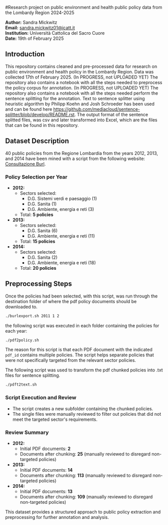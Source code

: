 #Research project on public environment and health public policy data from the Lombardy Region 2024-2025

**Author:** Sandra Mickwitz  
**Email:** sandra.mickwitz01@icatt.it  
**Institution:** Università Cattolica del Sacro Cuore  
**Date:** 19th of February 2025  

## Introduction
This repository contains cleaned and pre-processed data for research on public environment and health policy in the Lombardy Region. 
Data was collected 17th of February 2025. 
(In PROGRESS, not UPLOADED YET) The repository also contains a notebook with all the steps needed to preprocess the policy corpus for annotation. 
(In PROGRESS, not UPLOADED YET) The repository also contains a notebook with all the steps needed perform the sentence splitting for the annotation. 
Text to sentence splitter using heuristic algorithm by Philipp Koehn and Josh Schroeder has been used and can be found here https://github.com/mediacloud/sentence-splitter/blob/develop/README.rst. 
The output format of the sentence splitted files, was csv and later transformed into Excel, which are the files that can be found in this repository. 

## Dataset Description
40 public policies from the Regione Lombardia from the years 2012, 2013, and 2014 have been mined with a script from the following website: 
[Consultazione Burl](https://www.consultazioniburl.servizirl.it/ConsultazioneBurl/).

### **Policy Selection per Year**
- **2012:**
  - Sectors selected:
    - D.G. Sistemi verdi e paesaggio (1)
    - D.G. Sanita (1)
    - D.G. Ambiente, energia e reti (3)
  - Total: **5 policies**
- **2013:**
  - Sectors selected:
    - D.G. Sanita (6)
    - D.G. Ambiente, energia e reti (11)
  - Total: **15 policies**
- **2014:**
  - Sectors selected:
    - D.G. Sanita (2)
    - D.G. Ambiente, energia e reti (18)
  - Total: **20 policies**

## Preprocessing Steps
Once the policies had been selected, with this script, was run through the destination folder of where the pdf policy documents should be downloaded to.
```bash
./burlexport.sh 2011 1 2 
```
the following script was executed in each folder containing the policies for each year:
```bash
./pdf2policy.sh
```
The reason for this script is that each PDF document with the indicated `pdf_id` contains multiple policies. 
The script helps separate policies that were not specifically targeted from the relevant sector policies.

The following script was used to transform the pdf chunked policies into .txt files for sentence splitting. 
```bash
./pdft2text.sh
```
### **Script Execution and Review**
- The script creates a new subfolder containing the chunked policies.
- The single files were manually reviewed to filter out policies that did not meet the targeted sector's requirements.

### **Review Summary**
- **2012:**
  - Initial PDF documents: **2**
  - Documents after chunking: **25** (manually reviewed to disregard non-targeted policies)
- **2013:**
  - Initial PDF documents: **14**
  - Documents after chunking: **113** (manually reviewed to disregard non-targeted policies)
- **2014:**
  - Initial PDF documents: **13**
  - Documents after chunking: **109** (manually reviewed to disregard non-targeted policies)

This dataset provides a structured approach to public policy extraction and preprocessing for further annotation and analysis.
